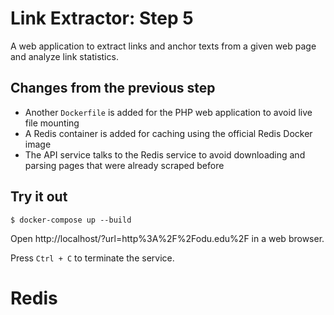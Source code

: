 # Link Extractor: Step 5

A web application to extract links and anchor texts from a given web page and analyze link statistics.

## Changes from the previous step

* Another `Dockerfile` is added for the PHP web application to avoid live file mounting
* A Redis container is added for caching using the official Redis Docker image
* The API service talks to the Redis service to avoid downloading and parsing pages that were already scraped before

## Try it out

```
$ docker-compose up --build
```

Open http://localhost/?url=http%3A%2F%2Fodu.edu%2F in a web browser.

Press `Ctrl + C` to terminate the service.
# Redis
